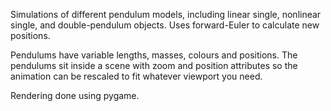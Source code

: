 Simulations of different pendulum models, including linear single, nonlinear single, and double-pendulum objects. Uses forward-Euler to calculate new positions.

Pendulums have variable lengths, masses, colours and positions. The pendulums sit inside a scene with zoom and position attributes so the animation can be rescaled to fit whatever viewport you need. 

Rendering done using pygame.
